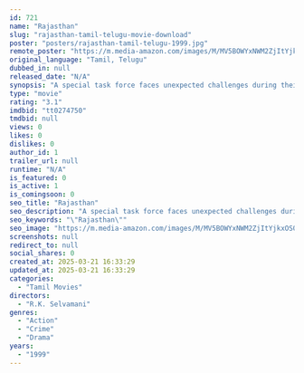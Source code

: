 ```yaml
---
id: 721
name: "Rajasthan"
slug: "rajasthan-tamil-telugu-movie-download"
poster: "posters/rajasthan-tamil-telugu-1999.jpg"
remote_poster: "https://m.media-amazon.com/images/M/MV5BOWYxNWM2ZjItYjkxOS00YzFhLTg0OGEtNTBiZGM0Y2M0NjZlXkEyXkFqcGdeQXVyMjA4OTI5NDQ@._V1_SX300.jpg"
original_language: "Tamil, Telugu"
dubbed_in: null
released_date: "N/A"
synopsis: "A special task force faces unexpected challenges during their clash against terrorists."
type: "movie"
rating: "3.1"
imdbid: "tt0274750"
tmdbid: null
views: 0
likes: 0
dislikes: 0
author_id: 1
trailer_url: null
runtime: "N/A"
is_featured: 0
is_active: 1
is_comingsoon: 0
seo_title: "Rajasthan"
seo_description: "A special task force faces unexpected challenges during their clash against terrorists."
seo_keywords: "\"Rajasthan\""
seo_image: "https://m.media-amazon.com/images/M/MV5BOWYxNWM2ZjItYjkxOS00YzFhLTg0OGEtNTBiZGM0Y2M0NjZlXkEyXkFqcGdeQXVyMjA4OTI5NDQ@._V1_SX300.jpg"
screenshots: null
redirect_to: null
social_shares: 0
created_at: 2025-03-21 16:33:29
updated_at: 2025-03-21 16:33:29
categories:
  - "Tamil Movies"
directors:
  - "R.K. Selvamani"
genres:
  - "Action"
  - "Crime"
  - "Drama"
years:
  - "1999"
---
```

